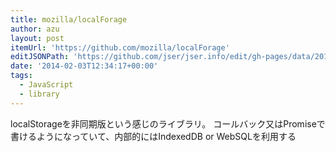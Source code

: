 ```yaml
---
title: mozilla/localForage
author: azu
layout: post
itemUrl: 'https://github.com/mozilla/localForage'
editJSONPath: 'https://github.com/jser/jser.info/edit/gh-pages/data/2014/02/index.json'
date: '2014-02-03T12:34:17+00:00'
tags:
  - JavaScript
  - library
---
```

localStorageを非同期版という感じのライブラリ。
コールバック又はPromiseで書けるようになっていて、内部的にはIndexedDB or WebSQLを利用する
